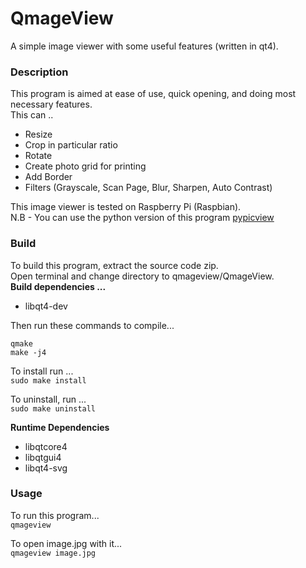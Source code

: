 # QmageView
A simple image viewer with some useful features (written in qt4).

### Description
This program is aimed at ease of use, quick opening, and doing most necessary features.  
This can ..  
 * Resize  
 * Crop in particular ratio  
 * Rotate  
 * Create photo grid for printing  
 * Add Border  
 * Filters (Grayscale, Scan Page, Blur, Sharpen, Auto Contrast)  

This image viewer is tested on Raspberry Pi (Raspbian).  
N.B - You can use the python version of this program [pypicview](https://github.com/ksharindam/pypicview)

### Build
To build this program, extract the source code zip.  
Open terminal and change directory to qmageview/QmageView.  
**Build dependencies ...**  
 * libqt4-dev  

Then run these commands to compile...  
```
qmake  
make -j4  
```

To install run ...  
`sudo make install`  

To uninstall, run ...  
`sudo make uninstall`  

**Runtime Dependencies**  
* libqtcore4  
* libqtgui4  
* libqt4-svg  


### Usage
To run this program...  
`qmageview`

To open image.jpg with it...  
`qmageview image.jpg`  
